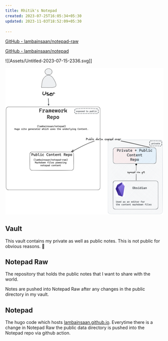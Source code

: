 ```yaml
---
title: Rhitik's Notepad
created: 2023-07-25T16:05:34+05:30
updated: 2023-11-03T18:52:09+05:30

---
```


[GitHub - lambainsaan/notepad-raw](https://github.com/lambainsaan/notepad-raw)


[GitHub - lambainsaan/notepad](https://github.com/lambainsaan/notepad)

![[Assets/Untitled-2023-07-15-2336.svg]]

![image](images/obsidian_vault_working.png)


## Vault

This vault contains my private as well as public notes. This is not public for obvious reasons. 😬

## Notepad Raw

The repository that holds the public notes that I want to share with the world.

Notes are pushed into Notepad Raw after any changes in the public directory in my vault.

## Notepad

The hugo code which hosts [lambainsaan.github.io](https://lambainsaan.github.io). Everytime there is a change in Notepad Raw the public data directory is pushed into the Notepad repo via github action.